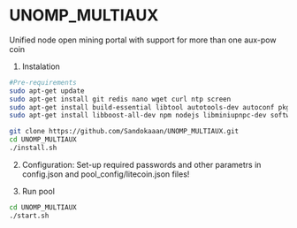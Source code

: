 # UNOMP_MULTIAUX
Unified node open mining portal with support for more than one aux-pow coin

1. Instalation
```bash
#Pre-requirements
sudo apt-get update
sudo apt-get install git redis nano wget curl ntp screen
sudo apt-get install build-essential libtool autotools-dev autoconf pkg-config libssl-dev
sudo apt-get install libboost-all-dev npm nodejs libminiupnpc-dev software-properties-common

git clone https://github.com/Sandokaaan/UNOMP_MULTIAUX.git
cd UNOMP_MULTIAUX
./install.sh
```

2. Configuration: Set-up required passwords and other parametrs in config.json and pool_config/litecoin.json files!

3. Run pool
```bash
cd UNOMP_MULTIAUX
./start.sh
```
